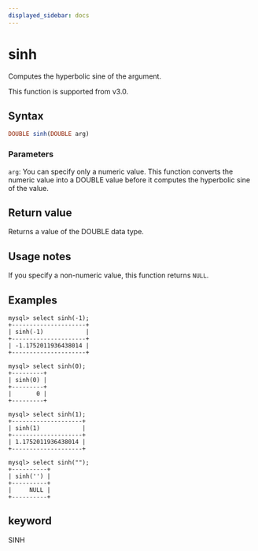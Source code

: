 ```yaml
---
displayed_sidebar: docs
---
```


# sinh

Computes the hyperbolic sine of the argument.

This function is supported from v3.0.

## Syntax

```Haskell
DOUBLE sinh(DOUBLE arg)
```

### Parameters

`arg`: You can specify only a numeric value. This function converts the numeric value into a DOUBLE value before it computes the hyperbolic sine of the value.

## Return value

Returns a value of the DOUBLE data type.

## Usage notes

If you specify a non-numeric value, this function returns `NULL`.

## Examples

```Plain
mysql> select sinh(-1);
+---------------------+
| sinh(-1)            |
+---------------------+
| -1.1752011936438014 |
+---------------------+

mysql> select sinh(0);
+---------+
| sinh(0) |
+---------+
|       0 |
+---------+

mysql> select sinh(1);
+--------------------+
| sinh(1)            |
+--------------------+
| 1.1752011936438014 |
+--------------------+

mysql> select sinh("");
+----------+
| sinh('') |
+----------+
|     NULL |
+----------+
```

## keyword

SINH

